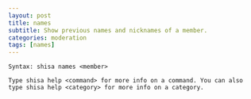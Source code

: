 ```yaml
---
layout: post
title: names
subtitle: Show previous names and nicknames of a member.
categories: moderation
tags: [names]
---
```


`Syntax: shisa names <member>`

```
Type shisa help <command> for more info on a command. You can also type shisa help <category> for more info on a category.
```